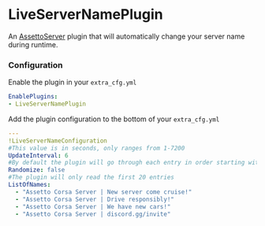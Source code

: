 ﻿# LiveServerNamePlugin
An [AssettoServer](https://github.com/compujuckel/AssettoServer) plugin that will automatically change your server name during runtime.

### Configuration
Enable the plugin in your `extra_cfg.yml`
```YAML
EnablePlugins:
- LiveServerNamePlugin
```

Add the plugin configuration to the bottom of your `extra_cfg.yml`
```YAML
---
!LiveServerNameConfiguration
#This value is in seconds, only ranges from 1-7200
UpdateInterval: 6
#By default the plugin will go through each entry in order starting with the first, setting this to 'true' will instead choose a random entry
Randomize: false
#The plugin will only read the first 20 entries
ListOfNames:
  - "Assetto Corsa Server | New server come cruise!"
  - "Assetto Corsa Server | Drive responsibly!"
  - "Assetto Corsa Server | We have new cars!"
  - "Assetto Corsa Server | discord.gg/invite"
```
